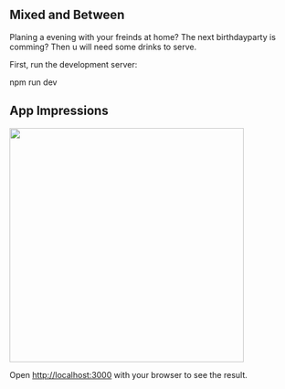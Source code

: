 ## Mixed and Between

Planing a evening with your freinds at home? The next birthdayparty is comming?
Then u will need some drinks to serve.

First, run the development server:

npm run dev

## App Impressions

<div>
<img src="./public/Harvestly.gif"
     height="410px"/>
</div>

Open [http://localhost:3000](http://localhost:3000) with your browser to see the result.
